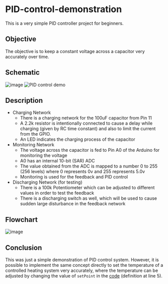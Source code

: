 # PID-control-demonstration
This is a very simple PID controller project for beginners.

## Objective
The objective is to keep a constant voltage across a capacitor very accurately over time.

## Schematic
![image](https://user-images.githubusercontent.com/55695557/126066228-95360d02-edce-488d-a9a1-c3aaf9a5c78d.png)
![PID control demo](https://user-images.githubusercontent.com/55695557/126080031-d82406d6-48a3-4992-bd8d-71abfd3f318a.png)


## Description
* Charging Network
  * There is a charging network for the 100uF capacitor from Pin 11
  * A 2.2k resistor is intentionally connected to cause a delay while charging (given by RC time constant) and also to limit the current from the GPIO.
  * An LED indicates the charging process of the capacitor
* Monitoring Network
  * The voltage across the capacitor is fed to Pin A0 of the Arduino for monitoring the voltage
  * A0 has an internal 10-bit (SAR) ADC
  * The value obtained from the ADC is mapped to a number 0 to 255 (256 levels) where 0 represents 0v and 255 represents 5.0v
  * Monitoring is used for the feedback and PID control
* Discharging Network (for testing)
  * There is a 100k Potentiometer which can be adjusted to different values in order to test the feedback
  * There is a discharging switch as well, which will be used to cause sudden large disturbance in the feedback network

## Flowchart
![image](https://user-images.githubusercontent.com/55695557/126067572-d879d8c7-7733-43a8-8fa0-3b3ef537fe61.png)

## Conclusion
This was just a simple demonstration of PID control system. However, it is possible to implement the same concept directly to set the temperature of a controlled heating system very accurately, where the temperature can be adjusted by changing the value of `setPoint` in the [code](PID_Control_Code/PID_Control_Code.ino) (definition at line 5).
